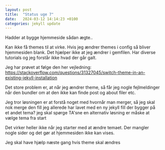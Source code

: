```yaml
---
layout: post
title:  "Status uge 7"
date:   2024-03-12 14:14:23 +0100
categories: jekyll update
---
```

Hadder at bygge hjemmeside sådan ægte..

Kan ikke få themes til at virke. Hvis jeg ændrer themes i config så bliver hjemmesiden blank. Det hjælper ikke at jeg ændrer i gemfilen. Har diverse tutorials og jeg forstår ikke hvad der går galt. 

Jeg har prøvet at følge den her vejledning: https://stackoverflow.com/questions/31327045/switch-theme-in-an-existing-jekyll-installation 

Det store problem er, at når jeg ændrer theme, så får jeg nogle fejlmeldinger når den bundler om at den ikke kan finde post og about filer etc. 

Jeg tror løsningen er at forstå noget med hvornår man merger, så jeg skal nok merge den fill jeg allerede har lavet med en ny jekyll fill der bygger på et andet tema? jeg skal spørge TA'sne en alternativ løsning er måske at vælge tema fra start

Det virker heller ikke når jeg starter med at ændre temaet. Der mangler nogle sider og det gør at hjemmesiden ikke kan vises. 

Jeg skal have hjælp næste gang hvis theme skal ændres



